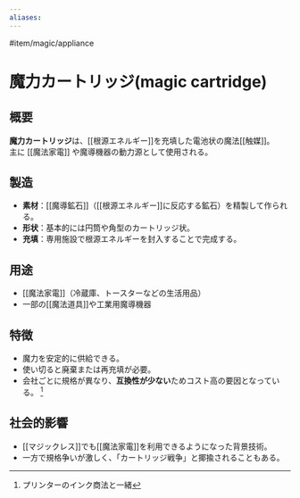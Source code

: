 ```yaml
---
aliases:
---
```

#item/magic/appliance  
# 魔力カートリッジ(magic cartridge)

## 概要
**魔力カートリッジ**は、[[根源エネルギー]]を充填した電池状の魔法[[触媒]]。  
主に [[魔法家電]] や魔導機器の動力源として使用される。

## 製造
- **素材**：[[魔導鉱石]]（[[根源エネルギー]]に反応する鉱石）を精製して作られる。  
- **形状**：基本的には円筒や角型のカートリッジ状。  
- **充填**：専用施設で根源エネルギーを封入することで完成する。  

## 用途
- [[魔法家電]]（冷蔵庫、トースターなどの生活用品）  
- 一部の[[魔法道具]]や工業用魔導機器  

## 特徴
- 魔力を安定的に供給できる。  
- 使い切ると廃棄または再充填が必要。  
- 会社ごとに規格が異なり、**互換性が少ない**ためコスト高の要因となっている。  [^1]

## 社会的影響
- [[マジックレス]]でも[[魔法家電]]を利用できるようになった背景技術。  
- 一方で規格争いが激しく、「カートリッジ戦争」と揶揄されることもある。  

[^1]: プリンターのインク商法と一緒
